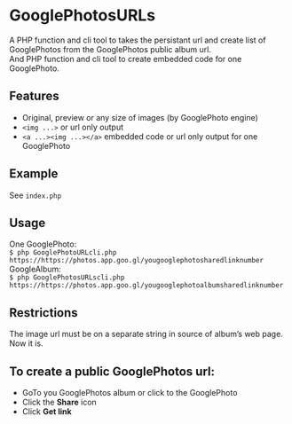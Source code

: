 # GooglePhotosURLs  
A PHP function and cli tool to takes the persistant url and create list of GooglePhotos from the GooglePhotos public album url.  
And PHP function and cli tool to create embedded code for one GooglePhoto.

## Features
* Original, preview or any size of images (by GooglePhoto engine)
* `<img ...>` or url only output
* `<a ...><img ...></a>` embedded code or url only output for one GooglePhoto

## Example
See `index.php`

## Usage
One GooglePhoto:  
`$ php GooglePhotoURLcli.php https://https://photos.app.goo.gl/yougooglephotosharedlinknumber`  
GoogleAlbum:  
`$ php GooglePhotosURLscli.php https://https://photos.app.goo.gl/yougooglephotoalbumsharedlinknumber` 

## Restrictions
The image url must be on a separate string in source of album’s web page. Now it is.

## To create a public GooglePhotos url:
- GoTo you GooglePhotos album or click to the GooglePhoto
- Click the **Share** icon
- Click **Get link**